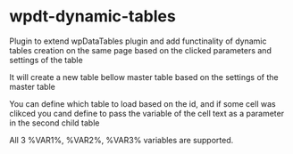 # wpdt-dynamic-tables

Plugin to extend wpDataTables plugin and add functinality of dynamic tables creation on the same page based on the clicked parameters and settings of the table

It will create a new table bellow master table based on the settings of the master table

You can define which table to load based on the id, and if some cell was clikced you cand define to pass the variable of the cell text as a parameter in the second child table

All 3 %VAR1%, %VAR2%, %VAR3% variables are supported.
